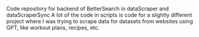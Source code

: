 Code repository for backend of BetterSearch in dataScraper and dataScraperSync
A lot of the code in scripts is code for a slightly different project where I was trying to scrape data for datasets from websites using GPT, like workout plans, recipes, etc.


